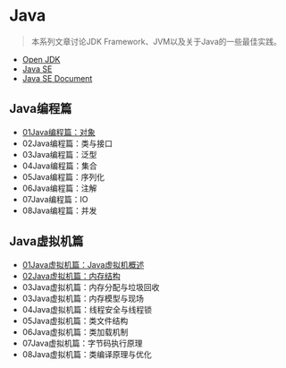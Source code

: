 # Java

>本系列文章讨论JDK Framework、JVM以及关于Java的一些最佳实践。

- [Open JDK](http://openjdk.java.net/)
- [Java SE](http://www.oracle.com/technetwork/java/javase/overview/index.html)
- [Java SE Document](http://docs.oracle.com/javase/8/)

## Java编程篇

- [01Java编程篇：对象](https://github.com/guoxiaoxing/java/blob/master/doc/Java编程篇/01Java编程篇：对象.md)
- 02Java编程篇：类与接口
- 03Java编程篇：泛型
- 04Java编程篇：集合
- 05Java编程篇：序列化
- 06Java编程篇：注解
- 07Java编程篇：IO
- 08Java编程篇：并发

## Java虚拟机篇

- [01Java虚拟机篇：Java虚拟机概述](https://github.com/guoxiaoxing/java/blob/master/doc/Java虚拟机篇/01Java虚拟机篇：Java虚拟机概述.md)
- [02Java虚拟机篇：内存结构](https://github.com/guoxiaoxing/java/blob/master/doc/Java虚拟机篇/02Java虚拟机篇：内存结构.md)
- 03Java虚拟机篇：内存分配与垃圾回收
- 03Java虚拟机篇：内存模型与现场
- 04Java虚拟机篇：线程安全与线程锁
- 05Java虚拟机篇：类文件结构
- 06Java虚拟机篇：类加载机制
- 07Java虚拟机篇：字节码执行原理
- 08Java虚拟机篇：类编译原理与优化